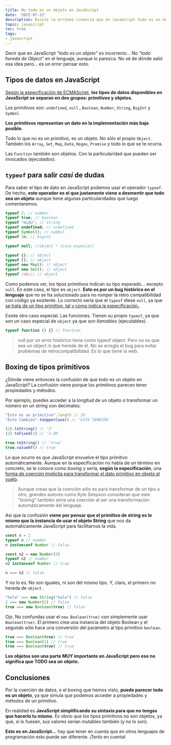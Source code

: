 ```yaml
---
title: No todo es un objeto en JavaScript
date: '2022-07-22'
description: Existe la errónea creencia que en JavaScript todo es un objeto o hereda de Object. Te explico por qué.
topic: javascript
toc: true
tags:
- javascript
---
```


Decir que en JavaScript *"todo es un objeto"* es incorrecto... No *"todo hereda de Object"* en el lenguaje, aunque lo parezca. No sé de dónde salió esa idea pero... es un error pensar esto.

## Tipos de datos en JavaScript

[Según la especificación de ECMAScript](https://tc39.es/ecma262/#sec-type), **los tipos de datos disponibles en JavaScript se separan en dos grupos: primitivos y objetos.**

Los primitivos son:
`undefined`, `null` , `Boolean`, `Number`, `String`, `BigInt` y `Symbol`.

**Los primitivos representan un dato en la implementación más baja posible.**

Todo lo que no es un primitivo, es un objeto. No sólo el propio `Object`. También los `Array`, `Set`, `Map`, `Date`, `Regex`, `Promise` y todo lo que se te ocurra.

Las `Function` también son objetos. Con la particularidad que pueden ser invocados (ejecutados).

## `typeof` para salir *casi* de dudas

Para saber el tipo de dato en JavaScript podemos usar el operador `typeof`. De hecho, **este operador es el que justamente viene a desmentir que todo sea un objeto** aunque tiene algunas particularidades que luego comentaremos.

```javascript
typeof 2; // number
typeof true; // boolean
typeof "midu"; // string
typeof undefined; // undefined
typeof Symbol(); // symbol
typeof 2n; // bigint

typeof null; //object * (caso especial)

typeof {}; // object
typeof []; // object
typeof new Map(); // object
typeof new Set(); // object
typeof /abc/; // object
```

Como podemos ver, los tipos primitivos indican su tipo esperado... excepto `null`. En este caso, el tipo es `object`. **Esto es por un bug histórico en el lenguaje** que no se ha solucionado para no romper la retro compatibilidad con código ya existente. Lo correcto sería que el `typeof` diese `null`, ya que [se trata de un tipo primitivo, tal y como indica la especificación.](https://tc39.es/ecma262/#sec-ecmascript-overview).

Existe otro caso especial. Las funciones. Tienen su propio `typeof`, ya que son un caso especial de `object` ya que son *llamables* (ejecutables).

```javascript
typeof function () {} // function
```

> null por un error histórico tiene como typeof object. Pero no es que sea un object ni que herede de él. No se arregla el bug para evitar problemas de retrocompatibilidad. Es lo que tiene la web.

## Boxing de tipos primitivos

¿Dónde viene entonces la confusión de que todo es un objeto en JavaScript? La confusión viene porque los primitivos parecen tener propiedades y métodos.

Por ejemplo, puedes acceder a la longitud de un objeto o transformar un número en un string con decimales:

```javascript
"Esto es un primitivo".length // 20
"Esto también".toUpperCase() // 'ESTO TAMBIÉN'

(2).toString() // '2'
(2).toFixed(2) // '2.00'

true.toString() // 'true'
true.valueOf() // true
```

Lo que ocurre es que JavaScript envuelve el tipo primitivo automáticamente. Aunque en la especificación no habla de un término en concreto, se le conoce como *boxing* y sería, **según la especificación**, una [forma de coerción implicita para transformar el dato primitivo en objeto al vuelo](https://tc39.es/ecma262/#sec-requireobjectcoercible).

> Aunque creas que la coerción sólo es para transformar de un tipo a otro, grandes autores como Kyle Simpson consideran que este "boxing" también sería una coerción al ser una transformación automáticamente del lenguaje.

Así que la confusión **viene por pensar que el primitivo de string es lo mismo que la instancia de usar el objeto String** que nos da automáticamente JavaScript para facilitarnos la vida.

```javascript
const n = 2
typeof n // number
n instanceof Number // false

const n2 = new Number(2)
typeof n2 // number
n2 instanceof Number // true

n === n2 // false
```

Y no lo es. No son iguales, ni son del mismo tipo. Y, claro, el primero no hereda de `object` .

```javascript
"hola" === new String("hola") // false
2 === new Number(2) // false
true === new Boolean(true) // false
```

Ojo. No confundas usar el `new Boolean(true)` con simplemente usar `Boolean(true)`. El primero crea una instancia del objeto Boolean y el segundo sólo hace una conversión del parámetro al tipo primitivo `boolean`.

```javascript
true === Boolean(true) // true
true === Boolean(1) // true
true === Boolean(true) // true
```

**Los objetos son una parte MUY importante en JavaScript pero eso no significa que TODO sea un objeto.**

## Conclusiones

Por la coerción de datos, o el boxing que hemos visto, **puede parecer todo es un objeto**, ya que simula que podemos acceder a propiedades y métodos de un primitivo.

En realidad es **JavaScript simplificando su sintaxis para que no tengas que hacerlo tu mismo**. Es obvio que los tipos primitivos no son objetos, ya que, si lo fuesen, sus valores serían mutables también (y no lo son).

**Esto es en JavaScript...** hay que tener en cuenta que en otros lenguajes de programación esto puede ser diferente. ¡Tenlo en cuenta!
